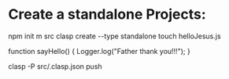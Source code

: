 # Create a standalone Projects:

npm init
m src
clasp create --type standalone
touch helloJesus.js

function sayHello() {
  Logger.log("Father thank you!!!");
}

clasp -P src/.clasp.json push